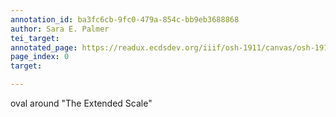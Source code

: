 ```yaml
---
annotation_id: ba3fc6cb-9fc0-479a-854c-bb9eb3688868
author: Sara E. Palmer
tei_target: 
annotated_page: https://readux.ecdsdev.org/iiif/osh-1911/canvas/osh-1911_00000012.jpg
page_index: 0
target: 

---
```

<p>oval around "The Extended Scale"</p>